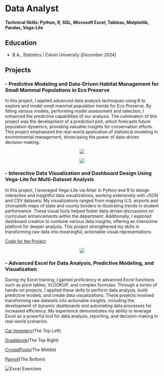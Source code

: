 # Data Analyst

#### Technical Skills: Python, R, SQL, Microsoft Excel, Tableau, Matplotlib, Pandas, Vega-Lite

## Education
- B.A., Statistics | Calvin University (_December 2024_)

## Projects
### - Predictive Modeling and Data-Driven Habitat Management for Small Mammal Populations in Eco Preserve

In this project, I applied advanced data analysis techniques using R to explore and model small mammal population trends for Eco Preserve. By fitting various models, performing model assessment and selection, I enhanced the predictive capabilities of our analysis. The culmination of this project was the development of a prediction plot, which forecasts future population dynamics, providing valuable insights for conservation efforts. This project emphasized the real-world application of statistical modeling in environmental management, showcasing the power of data-driven decision-making.

<p align="center">
  <img src="https://github.com/user-attachments/assets/678c59e2-4df4-4649-9061-29c3c9be87d3">
</p>

<p align="center">
  <img src="https://github.com/user-attachments/assets/615e705c-b261-40c0-b2e4-a63c3a7ea225">
</p>

### - Interactive Data Visualization and Dashboard Design Using Vega-Lite for Multi-Dataset Analysis

In this project, I leveraged Vega-Lite via Altair in Python and R to design interactive and insightful data visualizations, working extensively with JSON and CSV datasets. My visualizations ranged from mapping U.S. airports and choropleth maps of state and county borders to illustrating trends in student performance. These visual tools helped foster data-driven discussions on curriculum enhancements within the department. Additionally, I explored dashboard creation to combine various data insights, offering an interactive platform for deeper analysis. This project strengthened my skills in transforming raw data into meaningful, actionable visual representations.

[Code for the Project](https://colab.research.google.com/drive/1WRXkhWEddf_rm0hdIk1pwo4SK6BsA4SX?usp=sharing)

<p align="center">
  <img src="https://github.com/user-attachments/assets/cc1a13e5-63f7-4567-8041-7851d711f881">
</p>

### - Advanced Excel for Data Analysis, Predictive Modeling, and Visualization

During my Excel training, I gained proficiency in advanced Excel functions such as pivot tables, VLOOKUP, and complex formulas. Through a series of hands-on projects, I applied these skills to perform data analysis, build predictive models, and create data visualizations. These projects involved transforming raw datasets into actionable insights, including the development of dynamic dashboards and automating data processes for increased efficiency. My experience demonstrates my ability to leverage Excel as a powerful tool for data analysis, reporting, and decision-making in real-world scenarios.

[Car Inventory](https://calvincollege-my.sharepoint.com/:x:/g/personal/dh48_calvin_edu/EXkwuMaL4JZPoIr66ZTmo6oBrCg4uP9hTxLULzSYiX4eCQ?e=Ww0fdH)(The Top Left)

[Gradebook](https://calvincollege-my.sharepoint.com/:x:/g/personal/dh48_calvin_edu/EcdfIyFkWa9AtF-pcR1jK34Bk8WbNZIUPISJaN13eWPkPw?e=8UfV7L)(The Top Right)

[CrystalPools](https://calvincollege-my.sharepoint.com/:x:/g/personal/dh48_calvin_edu/EdxG7-PswfJIqloO7NnZB3kBEyEONSPxhQbHmOAU4zDKUg?e=dYVrrT)(The Middle)

[Payroll](https://calvincollege-my.sharepoint.com/:x:/r/personal/dh48_calvin_edu/Documents/Excel%20Exercises/Exercise%20Payroll.xlsx?d=w8d0ff4cbe0d14d038402e69102a61feb&csf=1&web=1&e=t6zi1J)(The Bottom)

![Excel Exercises](https://github.com/user-attachments/assets/622610bb-ca07-4fde-8ddf-154b5a1a10b7)

